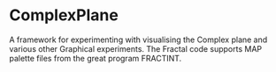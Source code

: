 ComplexPlane
============

A framework for experimenting with visualising the Complex plane and various other Graphical experiments. The Fractal code supports MAP palette files from the great program FRACTINT.
